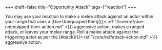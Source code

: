 +++
draft=false
title="Opportunity Attack"
tags=["reaction"]
+++

You may use your reaction to make a melee attack against an actor within your range that uses a [Use Unequipped Item]({{< ref "/core/ref/use-unequipped-item-action.md" >}}) aggressive action, makes a ranged attack, or leaves your melee range. Roll a melee attack against the triggering actor as per the [Attack]({{< ref "/core/ref/attack-action.md" >}}) aggressive action.

